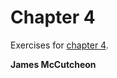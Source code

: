 # Chapter 4
Exercises for [chapter 4](https://info201.github.io/git-basics.html).

**James McCutcheon**
